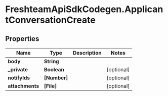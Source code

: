 # FreshteamApiSdkCodegen.ApplicantConversationCreate

## Properties

| Name            | Type         | Description | Notes      |
| --------------- | ------------ | ----------- | ---------- |
| **body**        | **String**   |             |
| **\_private**   | **Boolean**  |             | [optional] |
| **notifyIds**   | **[Number]** |             | [optional] |
| **attachments** | **[File]**   |             | [optional] |
